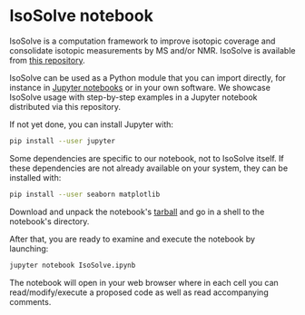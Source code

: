 # IsoSolve notebook
IsoSolve is a computation framework to improve isotopic coverage and consolidate isotopic measurements by MS and/or NMR. IsoSolve is available from [this repository](https://github.com/MetaSys-LISBP/IsoSolve).

IsoSolve can be used as a Python module that you can import directly, for instance in [Jupyter notebooks](https://test-jupyter.readthedocs.io/en/latest/install.html) or in your own software.
We showcase IsoSolve usage with step-by-step examples in a Jupyter notebook distributed via this repository.

If not yet done, you can install Jupyter with:

```bash
pip install --user jupyter
```

Some dependencies are specific to our notebook, not to IsoSolve itself. If these dependencies are not already available on your system, they can be installed with:

```bash
pip install --user seaborn matplotlib
```

Download and unpack the notebook's [tarball](https://github.com/MetaSys-LISBP/IsoSolve_notebook/archive/main.tar.gz) and go in a shell to the notebook's directory.

After that, you are ready to examine and execute the notebook by launching:

```bash
jupyter notebook IsoSolve.ipynb
```

The notebook will open in your web browser where in each cell you can read/modify/execute a proposed code as well as read accompanying comments.
